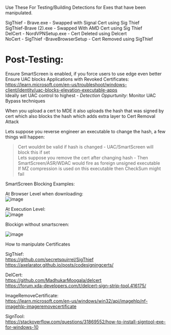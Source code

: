 Use These For Testing/Building Detections for Exes that have been manipulated. 

SigThief - Brave.exe - Swapped with Signal Cert using Sig Thief  
SigThief-Brave (2).exe - Swapped With AMD Cert using Sig Thief  
DelCert - NordVPNSetup.exe - Cert Deleted using Delcert  
NoCert - SigThief -BraveBrowserSetup - Cert Removed using SigThief  

# Post-Testing:

Ensure SmartScreen is enabled, if you force users to use edge even better  
Ensure UAC blocks Applications with Revoked Certificates: https://learn.microsoft.com/en-us/troubleshoot/windows-client/identity/uac-blocks-elevation-executable-apps  
Ideally set UAC control to highest  - *Detection Oppurtunity*: Monitor UAC Bypass techniques  

When you upload a cert to MDE it also uploads the hash that was signed by cert which also blocks the hash which adds extra layer to Cert Removal Attack   

Lets suppose you reverse engineer an executable to change the hash, a few things will happen:
>Cert wouldnt be valid if hash is changed - UAC/SmartScreen will block this if set  
>Lets suppose you remove the cert after changing hash - Then SmartScreen/ASR/WDAC would fire as foreign unsigned executable  
>If MZ compression is used on this executable then CheckSum might fail  

SmartScreen Blocking Examples:  

At Browser Level when downloading:  
![image](https://user-images.githubusercontent.com/55988027/224532539-bfe6cb2a-c904-4c47-a663-decbeafe752c.png)  

At Execution Level:  
![image](https://user-images.githubusercontent.com/55988027/224532555-60b30708-a7d6-469f-9725-a673e5947fab.png)  

Blockign without smartscreen:  

![image](https://user-images.githubusercontent.com/55988027/224571628-5fce3d24-acba-4f55-b148-2806fb880d51.png)  

How to manipulate Certificates  

SigThief:  
https://github.com/secretsquirrel/SigThief  
https://axelarator.github.io/posts/codesigningcerts/  

DelCert:  
https://github.com/MadhukarMoogala/delcert  
https://forum.xda-developers.com/t/delcert-sign-strip-tool.416175/  

ImageRemoveCertificate:  
https://learn.microsoft.com/en-us/windows/win32/api/imagehlp/nf-imagehlp-imageremovecertificate  

SignTool:  
https://stackoverflow.com/questions/31869552/how-to-install-signtool-exe-for-windows-10  
